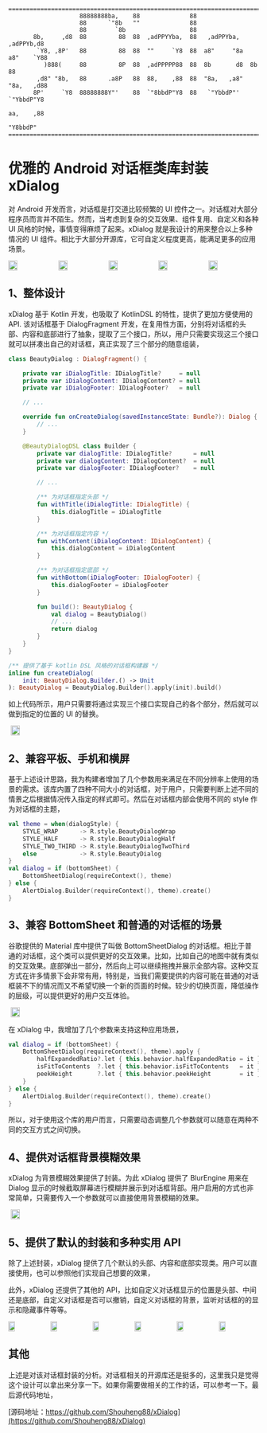 ```
================================================================================================
                    88888888ba,    88              88                            
                    88      `"8b   ""              88                            
                    88        `8b                  88                            
       8b,     ,d8  88         88  88  ,adPPYYba,  88   ,adPPYba,    ,adPPYb,d8  
        `Y8, ,8P'   88         88  88  ""     `Y8  88  a8"     "8a  a8"    `Y88  
          )888(     88         8P  88  ,adPPPPP88  88  8b       d8  8b       88  
        ,d8" "8b,   88      .a8P   88  88,    ,88  88  "8a,   ,a8"  "8a,   ,d88  
       8P'     `Y8  88888888Y"'    88  `"8bbdP"Y8  88   `"YbbdP"'    `"YbbdP"Y8  
                                                                    aa,    ,88  
                                                                     "Y8bbdP"   
================================================================================================
```

# 优雅的 Android 对话框类库封装 xDialog

对 Android 开发而言，对话框是打交道比较频繁的 UI 控件之一。对话框对大部分程序员而言并不陌生。然而，当考虑到复杂的交互效果、组件复用、自定义和各种 UI 风格的时候，事情变得麻烦了起来。xDialog 就是我设计的用来整合以上多种情况的 UI 组件。相比于大部分开源库，它可自定义程度更高，能满足更多的应用场景。

<div style="display:flex;" id="target">
<img src="resources/Screenshot_2022-02-24-23-16-15-05_08de23611bf79886a74beffca0ad6bab.jpg" width="19%" />
<img src="resources/Screenshot_2022-02-24-23-16-23-42_08de23611bf79886a74beffca0ad6bab.jpg" style="margin-left:5px;" width="19%"/>
<img src="resources/Screenshot_2022-02-24-23-16-19-28_08de23611bf79886a74beffca0ad6bab.jpg" style="margin-left:5px;" width="19%"/>
<img src="resources/Screenshot_2022-02-24-23-16-21-50_08de23611bf79886a74beffca0ad6bab.jpg" style="margin-left:5px;" width="19%"/>
<img src="resources/Screenshot_2022-02-24-23-16-25-65_08de23611bf79886a74beffca0ad6bab.jpg" style="margin-left:5px;" width="19%"/>
</div>

## 1、整体设计

xDialog 基于 Kotlin 开发，也吸取了 KotlinDSL 的特性，提供了更加方便使用的 API. 该对话框基于 DialogFragment 开发，在复用性方面，分别将对话框的头部、内容和底部进行了抽象，提取了三个接口，所以，用户只需要实现这三个接口就可以拼凑出自己的对话框，真正实现了三个部分的随意组装，

```kotlin
class BeautyDialog : DialogFragment() {

    private var iDialogTitle: IDialogTitle?     = null
    private var iDialogContent: IDialogContent? = null
    private var iDialogFooter: IDialogFooter?   = null

    // ...

    override fun onCreateDialog(savedInstanceState: Bundle?): Dialog {
        // ...
    }

    @BeautyDialogDSL class Builder {
        private var dialogTitle: IDialogTitle?      = null
        private var dialogContent: IDialogContent?  = null
        private var dialogFooter: IDialogFooter?    = null

        // ...

        /** 为对话框指定头部 */
        fun withTitle(iDialogTitle: IDialogTitle) {
            this.dialogTitle = iDialogTitle
        }

        /** 为对话框指定内容 */
        fun withContent(iDialogContent: IDialogContent) {
            this.dialogContent = iDialogContent
        }

        /** 为对话框指定底部 */
        fun withBottom(iDialogFooter: IDialogFooter) {
            this.dialogFooter = iDialogFooter
        }

        fun build(): BeautyDialog {
            val dialog = BeautyDialog()
            // ...
            return dialog
        }
    }
}

/** 提供了基于 kotlin DSL 风格的对话框构建器 */
inline fun createDialog(
    init: BeautyDialog.Builder.() -> Unit
): BeautyDialog = BeautyDialog.Builder().apply(init).build()
```

如上代码所示，用户只需要将通过实现三个接口实现自己的各个部分，然后就可以做到指定的位置的 UI 的替换。

<div style="display:flex;" id="target">
<img src="resources/animation.gif" style="margin-left:5px;" width="19%"/>
</div>

## 2、兼容平板、手机和横屏

基于上述设计思路，我为构建者增加了几个参数用来满足在不同分辨率上使用的场景的需求。该库内置了四种不同大小的对话框，对于用户，只需要判断上述不同的情景之后根据情况传入指定的样式即可。然后在对话框内部会使用不同的 style 作为对话框的主题，

```kotlin
val theme = when(dialogStyle) {
    STYLE_WRAP      -> R.style.BeautyDialogWrap
    STYLE_HALF      -> R.style.BeautyDialogHalf
    STYLE_TWO_THIRD -> R.style.BeautyDialogTwoThird
    else            -> R.style.BeautyDialog
}
val dialog = if (bottomSheet) {
    BottomSheetDialog(requireContext(), theme)
} else {
    AlertDialog.Builder(requireContext(), theme).create()
}
```

## 3、兼容 BottomSheet 和普通的对话框的场景

谷歌提供的 Material 库中提供了叫做 BottomSheetDialog 的对话框。相比于普通的对话框，这个类可以提供更好的交互效果。比如，比如自己的地图中就有类似的交互效果。底部弹出一部分，然后向上可以继续拖拽并展示全部内容。这种交互方式在许多情景下会非常有用，特别是，当我们需要提供的内容可能在普通的对话框装不下的情况而又不希望切换一个新的页面的时候。较少的切换页面，降低操作的层级，可以提供更好的用户交互体验。

<div style="display:flex;" id="target">
<img src="resources/animation0.gif" style="margin-left:5px;" width="19%"/>
</div>

在 xDialog 中，我增加了几个参数来支持这种应用场景，

```kotlin
val dialog = if (bottomSheet) {
    BottomSheetDialog(requireContext(), theme).apply {
        halfExpandedRatio?.let { this.behavior.halfExpandedRatio = it }
        isFitToContents  ?.let { this.behavior.isFitToContents   = it }
        peekHeight       ?.let { this.behavior.peekHeight        = it }
    }
} else {
    AlertDialog.Builder(requireContext(), theme).create()
}
```

所以，对于使用这个库的用户而言，只需要动态调整几个参数就可以随意在两种不同的交互方式之间切换。

## 4、提供对话框背景模糊效果

xDialog 为背景模糊效果提供了封装。为此 xDialog 提供了 BlurEngine 用来在 Dialog 显示的时候截取屏幕进行模糊并展示到对话框背部。用户启用的方式也非常简单，只需要传入一个参数就可以直接使用背景模糊的效果。

<div style="display:flex;" id="target">
<img src="resources/Screenshot_2022-02-24-23-16-19-28_08de23611bf79886a74beffca0ad6bab.jpg" style="margin-left:5px;" width="19%"/>
</div>

## 5、提供了默认的封装和多种实用 API

除了上述封装，xDialog 提供了几个默认的头部、内容和底部实现类。用户可以直接使用，也可以参照他们实现自己想要的效果，

此外，xDialog 还提供了其他的 API，比如自定义对话框显示的位置是头部、中间还是底部，自定义对话框是否可以撤销，自定义对话框的背景，监听对话框的的显示和隐藏事件等等。

<div style="display:flex;" id="target">
<img src="resources/Screenshot_2022-02-24-23-16-29-23_08de23611bf79886a74beffca0ad6bab.jpg" width="16%" />
<img src="resources/Screenshot_2022-02-24-23-16-32-17_08de23611bf79886a74beffca0ad6bab.jpg" style="margin-left:5px;" width="16%"/>
<img src="resources/Screenshot_2022-02-24-23-16-37-24_08de23611bf79886a74beffca0ad6bab.jpg" style="margin-left:5px;" width="16%"/>
<img src="resources/Screenshot_2022-02-24-23-16-40-25_08de23611bf79886a74beffca0ad6bab.jpg" style="margin-left:5px;" width="16%"/>
<img src="resources/Screenshot_2022-02-24-23-16-45-48_08de23611bf79886a74beffca0ad6bab.jpg" style="margin-left:5px;" width="16%"/>
<img src="resources/Screenshot_2022-02-24-23-16-56-55_08de23611bf79886a74beffca0ad6bab.jpg" style="margin-left:5px;" width="16%"/>
</div>

## 其他

上述是对该对话框封装的分析。对话框相关的开源库还是挺多的，这里我只是觉得这个设计可以拿出来分享一下。如果你需要做相关的工作的话，可以参考一下。最后源代码地址，

[源码地址：https://github.com/Shouheng88/xDialog](https://github.com/Shouheng88/xDialog)
